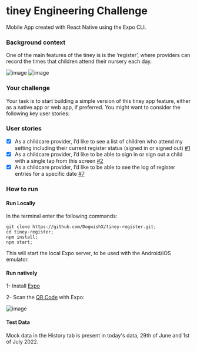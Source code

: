 # tiney Engineering Challenge

Mobile App created with React Native using the Expo CLI.

### Background context
One of the main features of the tiney is is the ‘register’, where providers can record the times that children attend their nursery each day. 

![image](https://user-images.githubusercontent.com/53922624/176782581-79f22d10-2729-4753-8425-19c951485787.png)
![image](https://user-images.githubusercontent.com/53922624/176782670-0a92e581-3496-4f36-a4d3-ff6e925a875e.png)


### Your challenge
Your task is to start building a simple version of this tiney app feature, either as a native app or web app, if preferred.
You might want to consider the following key user stories: 


### User stories
- [X] As a childcare provider, I’d like to see a list of children who attend my setting including their current register status (signed in or signed out) [#1][i1]
- [X] As a childcare provider, I’d like to be able to sign in or sign out a child with a single tap from this screen [#2][i2]
- [X] As a childcare provider, I’d like to be able to see the log of register entries for a specific date [#7][i7]

### How to run

#### Run Locally
In the terminal enter the following commands:
```
git clone https://github.com/DogwishX/tiney-register.git;
cd tiney-register;
npm install;
npm start;
```
This will start the local Expo server, to be used with the Android/iOS emulator.

#### Run natively
1- Install [Expo](https://play.google.com/store/apps/details?id=host.exp.exponent&hl=en_GB&gl=US)

2- Scan the [QR Code](https://expo.dev/@dogwishx/tiney-register) with Expo:

![image](https://user-images.githubusercontent.com/53922624/176781617-77d93d9f-8197-48e5-98b9-9f427902d11e.png)


#### Test Data
Mock data in the History tab is present in today's data, 29th of June and 1st of July 2022.

<!-- Issue references -->
[i1]: https://github.com/DogwishX/tiney-register/issues/1
[i2]: https://github.com/DogwishX/tiney-register/issues/2
[i7]: https://github.com/DogwishX/tiney-register/issues/7

